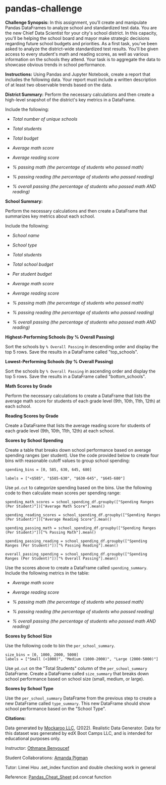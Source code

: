 # pandas-challenge

**Challenge Synopsis:**
In this assignment, you’ll create and manipulate Pandas DataFrames to analyze school and standardized test data. You are the new Chief Data Scientist for your city's school district. In this capacity, you'll be helping the school board and mayor make strategic decisions regarding future school budgets and priorities. As a first task, you've been asked to analyze the district-wide standardized test results. You'll be given access to every student's math and reading scores, as well as various information on the schools they attend. Your task is to aggregate the data to showcase obvious trends in school performance.

**Instructions:**
Using Pandas and Jupyter Notebook, create a report that includes the following data. Your report must include a written description of at least two observable trends based on the data.

**District Summary:**
Perform the necessary calculations and then create a high-level snapshot of the district's key metrics in a DataFrame.

Include the following:

- _Total number of unique schools_

- _Total students_

- _Total budget_

- _Average math score_

- _Average reading score_

- _% passing math (the percentage of students who passed math)_

- _% passing reading (the percentage of students who passed reading)_

- _% overall passing (the percentage of students who passed math AND reading)_

**School Summary:**

Perform the necessary calculations and then create a DataFrame that summarizes key metrics about each school.

Include the following:

- _School name_

- _School type_

- _Total students_

- _Total school budget_

- _Per student budget_

- _Average math score_

- _Average reading score_

- _% passing math (the percentage of students who passed math)_

- _% passing reading (the percentage of students who passed reading)_

- _% overall passing (the percentage of students who passed math AND reading)_

**Highest-Performing Schools (by % Overall Passing)**

Sort the schools by ```% Overall Passing``` in descending order and display the top 5 rows. Save the results in a DataFrame called "top_schools".

**Lowest-Performing Schools (by % Overall Passing)**

Sort the schools by ```% Overall Passing``` in ascending order and display the top 5 rows. Save the results in a DataFrame called "bottom_schools".

**Math Scores by Grade**

Perform the necessary calculations to create a DataFrame that lists the average math score for students of each grade level (9th, 10th, 11th, 12th) at each school.

**Reading Scores by Grade**

Create a DataFrame that lists the average reading score for students of each grade level (9th, 10th, 11th, 12th) at each school.

**Scores by School Spending**

Create a table that breaks down school performance based on average spending ranges (per student). Use the code provided below to create four bins with reasonable cutoff values to group school spending:

```
spending_bins = [0, 585, 630, 645, 680]

labels = ["<$585", "$585-630", "$630-645", "$645-680"]
```

Use ```pd.cut``` to categorize spending based on the bins. Use the following code to then calculate mean scores per spending range:

```
spending_math_scores = school_spending_df.groupby(["Spending Ranges (Per Student)"])["Average Math Score"].mean()

spending_reading_scores = school_spending_df.groupby(["Spending Ranges (Per Student)"])["Average Reading Score"].mean()

spending_passing_math = school_spending_df.groupby(["Spending Ranges (Per Student)"])["% Passing Math"].mean()

spending_passing_reading = school_spending_df.groupby(["Spending Ranges (Per Student)"])["% Passing Reading"].mean()

overall_passing_spending = school_spending_df.groupby(["Spending Ranges (Per Student)"])["% Overall Passing"].mean()
```

Use the scores above to create a DataFrame called ```spending_summary```. Include the following metrics in the table:

- _Average math score_

- _Average reading score_

- _% passing math (the percentage of students who passed math)_

- _% passing reading (the percentage of students who passed reading)_

- _% overall passing (the percentage of students who passed math AND reading)_

**Scores by School Size**
  
Use the following code to bin the ```per_school_summary```.

```
size_bins = [0, 1000, 2000, 5000]
labels = ["Small (<1000)", "Medium (1000-2000)", "Large (2000-5000)"]
```

Use ```pd.cut``` on the "Total Students" column of the ```per_school_summary``` DataFrame. Create a DataFrame called ```size_summary``` that breaks down school performance based on school size (small, medium, or large).

**Scores by School Type**

Use the ```per_school_summary``` DataFrame from the previous step to create a new DataFrame called ```type_summary```. This new DataFrame should show school performance based on the "School Type".

**Citations:**

Data generated by [Mockaroo LLC](https://mockaroo.com/), (2022). Realistic Data Generator. Data for this dataset was generated by edX Boot Camps LLC, and is intended for educational purposes only.

Instructor: [Othmane Benyoucef](https://www.linkedin.com/in/othmane-benyoucef-219a8637/)

Student Collaborations: [Amanda Pigman](https://www.linkedin.com/in/amanda-pigman-904558227/)

Tutor: Limei Hou .set_index function and double checking work in general

Reference: [Pandas_Cheat_Sheet](https://pandas.pydata.org/Pandas_Cheat_Sheet.pdf) pd.concat function
 
